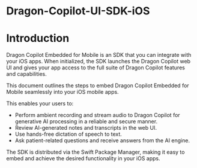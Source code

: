 # Dragon-Copilot-UI-SDK-iOS

# Introduction

Dragon Copilot Embedded for Mobile is an SDK that you can integrate with your iOS apps. When initialized, the SDK launches the Dragon Copilot web UI and gives your app access to the full suite of Dragon Copilot features and capabilities.

This document outlines the steps to embed Dragon Copilot Embedded for Mobile seamlessly into your iOS mobile apps.

This enables your users to:

- Perform ambient recording and stream audio to Dragon Copilot for generative AI processing in a reliable and secure manner.
- Review AI-generated notes and transcripts in the web UI.
- Use hands-free dictation of speech to text.
- Ask patient-related questions and receive answers from the AI engine.

The SDK is distributed via the Swift Package Manager, making it easy to embed and achieve the desired functionality in your iOS apps.
